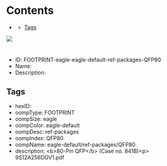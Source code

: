 



Contents
========

* [](#)
	* [Tags](#tags)
  
![][im]
# 

- ID: FOOTPRINT-eagle-eagle-default-ref-packages-QFP80
- Name: 
- Description: 

## Tags

- hexID: 
- oompType: FOOTPRINT
- oompSize: eagle
- oompColor: eagle-default
- oompDesc: ref-packages
- oompIndex: QFP80
- oompName: eagle-default/ref-packages/QFP80
- description: &lt;b&gt;80-Pin QFP&lt;/b&gt; (Case no. 841B)&lt;p&gt;&#xD;
9S12A256DGV1.pdf



[im]: image.png
